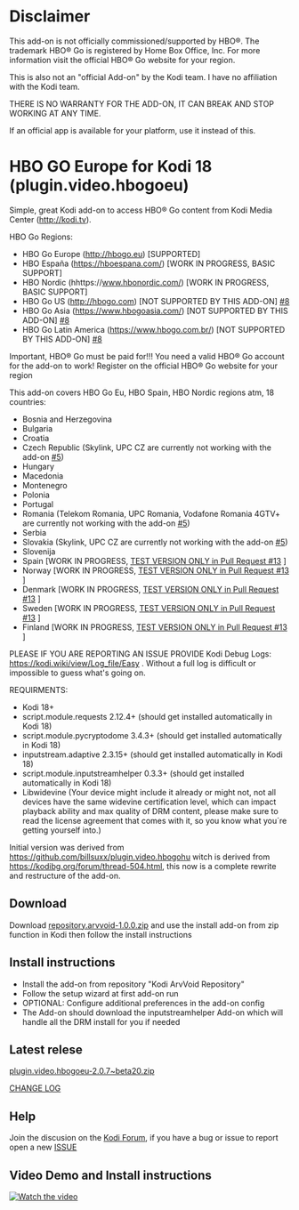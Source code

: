 # Disclaimer

This add-on is not officially commissioned/supported by HBO®. The trademark HBO® Go is registered by Home Box Office, Inc.
For more information visit the official HBO® Go website for your region.

This is also not an "official Add-on" by the Kodi team. I have no affiliation with the Kodi team.

THERE IS NO WARRANTY FOR THE ADD-ON, IT CAN BREAK AND STOP WORKING AT ANY TIME.

If an official app is available for your platform, use it instead of this.

# HBO GO Europe for Kodi 18 (plugin.video.hbogoeu)

Simple, great Kodi add-on to access HBO® Go content from Kodi Media Center (http://kodi.tv).

HBO Go Regions:
* HBO Go Europe (http://hbogo.eu) [SUPPORTED]
* HBO España (https://hboespana.com/) [WORK IN PROGRESS, BASIC SUPPORT]
* HBO Nordic (hhttps://www.hbonordic.com/) [WORK IN PROGRESS, BASIC SUPPORT]
* HBO Go US (http://hbogo.com)  [NOT SUPPORTED BY THIS ADD-ON] [#8](https://github.com/arvvoid/plugin.video.hbogoeu/issues/8)
* HBO Go Asia (https://www.hbogoasia.com/)  [NOT SUPPORTED BY THIS ADD-ON] [#8](https://github.com/arvvoid/plugin.video.hbogoeu/issues/8)
* HBO Go Latin America (https://www.hbogo.com.br/)  [NOT SUPPORTED BY THIS ADD-ON] [#8](https://github.com/arvvoid/plugin.video.hbogoeu/issues/8)

Important, HBO® Go must be paid for!!! You need a valid HBO® Go account for the add-on to work!
Register on the official HBO® Go website for your region

This add-on covers HBO Go Eu, HBO Spain, HBO Nordic regions atm, 18 countries: 
* Bosnia and Herzegovina
* Bulgaria
* Croatia
* Czech Republic (Skylink, UPC CZ are currently not working with the add-on [#5](https://github.com/arvvoid/plugin.video.hbogoeu/issues/5))
* Hungary
* Macedonia
* Montenegro
* Polonia
* Portugal
* Romania (Telekom Romania, UPC Romania, Vodafone Romania 4GTV+ are currently not working with the add-on [#5](https://github.com/arvvoid/plugin.video.hbogoeu/issues/5))
* Serbia
* Slovakia (Skylink, UPC CZ are currently not working with the add-on [#5](https://github.com/arvvoid/plugin.video.hbogoeu/issues/5))
* Slovenija
* Spain [WORK IN PROGRESS, [TEST VERSION ONLY in Pull Request #13](https://github.com/arvvoid/plugin.video.hbogoeu/pull/13) ]
* Norway [WORK IN PROGRESS, [TEST VERSION ONLY in Pull Request #13](https://github.com/arvvoid/plugin.video.hbogoeu/pull/13) ]
* Denmark [WORK IN PROGRESS, [TEST VERSION ONLY in Pull Request #13](https://github.com/arvvoid/plugin.video.hbogoeu/pull/13) ]
* Sweden [WORK IN PROGRESS, [TEST VERSION ONLY in Pull Request #13](https://github.com/arvvoid/plugin.video.hbogoeu/pull/13) ]
* Finland [WORK IN PROGRESS, [TEST VERSION ONLY in Pull Request #13](https://github.com/arvvoid/plugin.video.hbogoeu/pull/13) ]

PLEASE IF YOU ARE REPORTING AN ISSUE PROVIDE Kodi Debug Logs: https://kodi.wiki/view/Log_file/Easy . Without a full log is difficult or impossible to guess what's going on.

REQUIRMENTS:
* Kodi 18+
* script.module.requests 2.12.4+ (should get installed automatically in Kodi 18)
* script.module.pycryptodome 3.4.3+ (should get installed automatically in Kodi 18)
* inputstream.adaptive 2.3.15+ (should get installed automatically in Kodi 18)
* script.module.inputstreamhelper 0.3.3+ (should get installed automatically in Kodi 18)
* Libwidevine (Your device might include it already or might not, not all devices have the same widevine certification level, which can impact playback ability and max quality of DRM content, please make sure to read the license agreement that comes with it, so you know what you´re getting yourself into.)

Initial version was derived from https://github.com/billsuxx/plugin.video.hbogohu witch is derived from https://kodibg.org/forum/thread-504.html, this now is a complete rewrite and restructure of the add-on.

## Download

Download [repository.arvvoid-1.0.0.zip](https://raw.github.com/arvvoid/repository.arvvoid/master/repository.arvvoid/repository.arvvoid-1.0.0.zip) and use the install add-on from zip function in Kodi
 then follow the install instructions

## Install instructions

* Install the add-on from repository "Kodi ArvVoid Repository"
* Follow the setup wizard at first add-on run
* OPTIONAL: Configure additional preferences in the add-on config
* The Add-on should download the inputstreamhelper Add-on which will handle all the DRM install for you if needed

## Latest relese

[plugin.video.hbogoeu-2.0.7~beta20.zip](https://github.com/arvvoid/repository.arvvoid/raw/master/plugin.video.hbogoeu/plugin.video.hbogoeu-2.0.7~beta20.zip)

[CHANGE LOG](https://github.com/arvvoid/plugin.video.hbogoeu/blob/master/changelog.md)

## Help

Join the discusion on the [Kodi Forum](https://forum.kodi.tv/showthread.php?tid=339798), if you have a bug or issue to report open a new [ISSUE](https://github.com/arvvoid/plugin.video.hbogoeu/issues)

## Video Demo and Install instructions

[![Watch the video](https://img.youtube.com/vi/m326rV0vH8Q/hqdefault.jpg)](https://youtu.be/m326rV0vH8Q)
